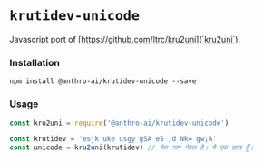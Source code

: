 # `krutidev-unicode`

Javascript port of [https://github.com/ltrc/kru2uni](`kru2uni`).

### Installation

```
npm install @anthro-ai/krutidev-unicode --save
```

### Usage

```javascript
const kru2uni = require('@anthro-ai/krutidev-unicode')

const krutidev = 'esjk uke usgy gSA eS ,d Nk= gw¡A'
const unicode = kru2uni(krutidev) // मेरा नाम नेहल है। मै एक छात्र हूँ।
```
